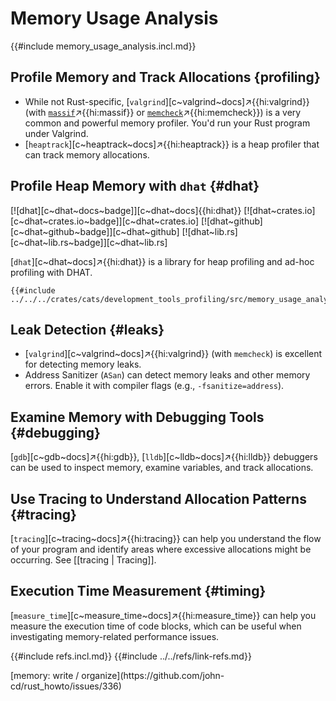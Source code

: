 # Memory Usage Analysis

{{#include memory_usage_analysis.incl.md}}

## Profile Memory and Track Allocations {profiling}

- While not Rust-specific, [`valgrind`][c~valgrind~docs]↗{{hi:valgrind}} (with [`massif`](https://valgrind.org/docs/manual/ms-manual.html)↗{{hi:massif}} or [`memcheck`](https://valgrind.org/info/tools.html#memcheck)↗{{hi:memcheck}}) is a very common and powerful memory profiler. You'd run your Rust program under Valgrind.
- [`heaptrack`][c~heaptrack~docs]↗{{hi:heaptrack}} is a heap profiler that can track memory allocations.

## Profile Heap Memory with `dhat` {#dhat}

[![dhat][c~dhat~docs~badge]][c~dhat~docs]{{hi:dhat}}
[![dhat~crates.io][c~dhat~crates.io~badge]][c~dhat~crates.io]
[![dhat~github][c~dhat~github~badge]][c~dhat~github]
[![dhat~lib.rs][c~dhat~lib.rs~badge]][c~dhat~lib.rs]

[`dhat`][c~dhat~docs]↗{{hi:dhat}} is a library for heap profiling and ad-hoc profiling with DHAT.

```rust,editable
{{#include ../../../crates/cats/development_tools_profiling/src/memory_usage_analysis/dhat.rs:example}}
```

## Leak Detection {#leaks}

- [`valgrind`][c~valgrind~docs]↗{{hi:valgrind}} (with `memcheck`) is excellent for detecting memory leaks.
- Address Sanitizer (`ASan`) can detect memory leaks and other memory errors. Enable it with compiler flags (e.g., `-fsanitize=address`).

## Examine Memory with Debugging Tools {#debugging}

[`gdb`][c~gdb~docs]↗{{hi:gdb}}, [`lldb`][c~lldb~docs]↗{{hi:lldb}} debuggers can be used to inspect memory, examine variables, and track allocations.

## Use Tracing to Understand Allocation Patterns {#tracing}

[`tracing`][c~tracing~docs]↗{{hi:tracing}} can help you understand the flow of your program and identify areas where excessive allocations might be occurring.
See [[tracing | Tracing]].

## Execution Time Measurement {#timing}

[`measure_time`][c~measure_time~docs]↗{{hi:measure_time}} can help you measure the execution time of code blocks, which can be useful when investigating memory-related performance issues.

{{#include refs.incl.md}}
{{#include ../../refs/link-refs.md}}

<div class="hidden">
[memory: write / organize](https://github.com/john-cd/rust_howto/issues/336)
</div>
